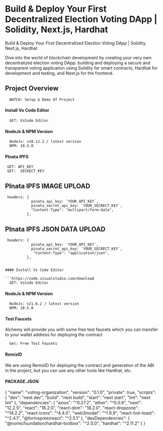 # Build & Deploy Your First Decentralized Election Voting DApp | Solidity, Next.js, Hardhat

Build & Deploy Your First Decentralized Election Voting DApp | Solidity, Next.js, Hardhat

Dive into the world of blockchain development by creating your very own decentralized election voting DApp.  building and deploying a secure and transparent voting application using Solidity for smart contracts, Hardhat for development and testing, and Next.js for the frontend. 



## Project Overview



```https://code.visualstudio.com/download
  WATCH: Setup & Demo Of Project
```

#### Install Vs Code Editor

```https://code.visualstudio.com/download
  GET: VsCode Editor
```


#### NodeJs & NPM Version

```https://nodejs.org/en/download
  NodeJs: v18.12.2 / latest version
  NPM: 10.5.0
```

#### PInata IPFS

```https://www.pinata.cloud/
 GET: API_KEY
 GET:  SECRECT_KEY
```

## PInata IPFS IMAGE UPLOAD

```https://www.pinata.cloud/
 headers: {
            pinata_api_key: `YOUR_API_KEY`,
            pinata_secret_api_key: `YOUR_SECRECT_KEY`,
            "Content-Type": "multipart/form-data",
          },
```

## PInata IPFS JSON DATA UPLOAD

```https://www.pinata.cloud/
 headers: {
            pinata_api_key: `YOUR_API_KEY`,
            pinata_secret_api_key: `YOUR_SECRECT_KEY`,
             "Content-Type": "application/json",
          },


#### Install Vs Code Editor

```https://code.visualstudio.com/download
  GET: VsCode Editor
```

#### NodeJs & NPM Version

```https://nodejs.org/en/download
  NodeJs: v21.6.2 / latest version
  NPM: 10.5.0
```

#### Test Faucets

Alchemy will provide you with some free test faucets which you can transfer to your wallet address for deploying the contract

```https://faucet.polygon.technology/
  Get: Free Test Faucets
```

#### RemixID

We are using RemixID for deploying the contract and generation of the ABI in the project, but you can use any other tools like Hardhat, etc.



#### PACKAGE.JSON


  {
  "name": "voting-organization",
  "version": "0.1.0",
  "private": true,
  "scripts": {
    "dev": "next dev",
    "build": "next build",
    "start": "next start",
    "lint": "next lint"
  },
  "dependencies": {
    "axios": "^0.27.2",
    "ether": "^0.0.9",
    "next": "12.2.5",
    "react": "18.2.0",
    "react-dom": "18.2.0",
    "react-dropzone": "^14.2.2",
    "react-icons": "^4.4.0",
    "web3modal": "^1.9.9",
    "react-hot-toast": "^2.4.1",
    "@formspree/react": "^2.5.1"
  },
  "devDependencies": {
    "@nomicfoundation/hardhat-toolbox": "^2.0.0",
    "hardhat": "^2.11.2"
  }
}

```
